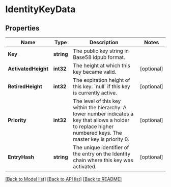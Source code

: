 # IdentityKeyData

## Properties
Name | Type | Description | Notes
------------ | ------------- | ------------- | -------------
**Key** | **string** | The public key string in Base58 idpub format. | 
**ActivatedHeight** | **int32** | The height at which this key became valid. | [optional] 
**RetiredHeight** | **int32** | The expiration height of this key. &#x60;null&#x60; if this key is currently active. | [optional] 
**Priority** | **int32** | The level of this key within the hierarchy. A lower number indicates a key that allows a holder to replace higher numbered keys. The master key is priority 0. | [optional] 
**EntryHash** | **string** | The unique identifier of the entry on the Identity chain where this key was activated. | [optional] 

[[Back to Model list]](../README.md#documentation-for-models) [[Back to API list]](../README.md#documentation-for-api-endpoints) [[Back to README]](../README.md)


